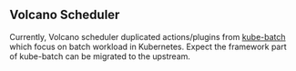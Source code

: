 ## Volcano Scheduler

Currently, Volcano scheduler duplicated actions/plugins from [kube-batch](https://github.com/kubernetes-sigs/kube-batch)
which focus on batch workload in Kubernetes. Expect the framework part of kube-batch can be migrated to the upstream.
